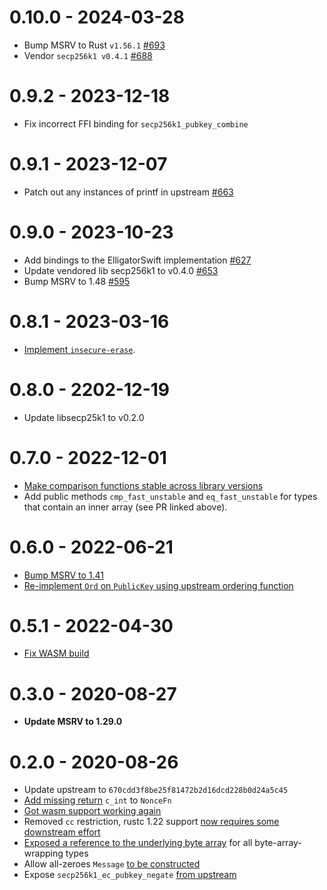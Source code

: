 # 0.10.0 - 2024-03-28

* Bump MSRV to Rust `v1.56.1` [#693](https://github.com/rust-bitcoin/rust-secp256k1/pull/693)
* Vendor `secp256k1 v0.4.1` [#688](https://github.com/rust-bitcoin/rust-secp256k1/pull/688)

# 0.9.2 - 2023-12-18

* Fix incorrect FFI binding for `secp256k1_pubkey_combine`

# 0.9.1 - 2023-12-07

* Patch out any instances of printf in upstream [#663](https://github.com/rust-bitcoin/rust-secp256k1/pull/663)

# 0.9.0 - 2023-10-23

* Add bindings to the ElligatorSwift implementation [#627](https://github.com/rust-bitcoin/rust-secp256k1/pull/627)
* Update vendored lib secp256k1 to v0.4.0 [#653](https://github.com/rust-bitcoin/rust-secp256k1/pull/653)
* Bump MSRV to 1.48 [#595](https://github.com/rust-bitcoin/rust-secp256k1/pull/595)

# 0.8.1 - 2023-03-16

* [Implement `insecure-erase`](https://github.com/rust-bitcoin/rust-secp256k1/pull/582).

# 0.8.0 - 2202-12-19

* Update libsecp25k1 to v0.2.0

# 0.7.0 - 2022-12-01

* [Make comparison functions stable across library versions](https://github.com/rust-bitcoin/rust-secp256k1/pull/518)
* Add public methods `cmp_fast_unstable` and `eq_fast_unstable` for types that contain an inner array (see PR linked above).

# 0.6.0 - 2022-06-21

* [Bump MSRV to 1.41](https://github.com/rust-bitcoin/rust-secp256k1/pull/331)
* [Re-implement `Ord` on `PublicKey` using upstream ordering function](https://github.com/rust-bitcoin/rust-secp256k1/pull/449)

# 0.5.1 - 2022-04-30

* [Fix WASM build](https://github.com/rust-bitcoin/rust-secp256k1/pull/421)

# 0.3.0 - 2020-08-27

* **Update MSRV to 1.29.0**

# 0.2.0 - 2020-08-26

* Update upstream to `670cdd3f8be25f81472b2d16dcd228b0d24a5c45`
* [Add missing return](https://github.com/rust-bitcoin/rust-secp256k1/pull/195) `c_int` to `NonceFn`
* [Got wasm support working again](https://github.com/rust-bitcoin/rust-secp256k1/pull/208)
* Removed `cc` restriction, rustc 1.22 support [now requires some downstream effort](https://github.com/rust-bitcoin/rust-secp256k1/pull/204)
* [Exposed a reference to the underlying byte array](https://github.com/rust-bitcoin/rust-secp256k1/pull/219) for all byte-array-wrapping types
* Allow all-zeroes `Message` [to be constructed](https://github.com/rust-bitcoin/rust-secp256k1/pull/207)
* Expose `secp256k1_ec_pubkey_negate` [from upstream](https://github.com/rust-bitcoin/rust-secp256k1/pull/222)

